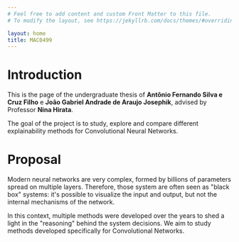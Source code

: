 ```yaml
---
# Feel free to add content and custom Front Matter to this file.
# To modify the layout, see https://jekyllrb.com/docs/themes/#overriding-theme-defaults

layout: home
title: MAC0499
---
```



# Introduction

This is the page of the undergraduate thesis of **Antônio Fernando Silva e Cruz Filho** e **João Gabriel Andrade de Araujo Josephik**, advised by Professor **Nina Hirata**.

The goal of the project is to study, explore and compare different explainability methods for Convolutional Neural Networks.

# Proposal

Modern neural networks are very complex, formed by billions of parameters spread on multiple layers. Therefore, those system are often seen as "black box" systems: it's possible to visualize the input and output, but not the internal mechanisms of the network.

In this context, multiple methods were developed over the years to shed a light in the "reasoning" behind the system decisions. We aim to study methods developed specifically for Convolutional Networks.
